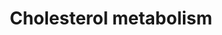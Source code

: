 ---
annotations:
- id: PW:0001346
  parent: regulatory pathway
  type: Pathway Ontology
  value: cholesterol transport pathway
- id: PW:0000454
  parent: classic metabolic pathway
  type: Pathway Ontology
  value: cholesterol biosynthetic pathway
- id: PW:0001304
  parent: classic metabolic pathway
  type: Pathway Ontology
  value: cholesterol metabolic pathway
authors:
- TomPauly
description: This pathway shows the cholesterol absorption and biosynthesis in the
  enterocyte.
last-edited: 2023-03-02
organisms:
- Homo sapiens
redirect_from:
- /index.php/Pathway:WP5333
- /instance/WP5333
- /instance/WP5333_r125583
revision: r125583
schema-jsonld:
- '@context': https://schema.org/
  '@id': https://wikipathways.github.io/pathways/WP5333.html
  '@type': Dataset
  creator:
    '@type': Organization
    name: WikiPathways
  description: This pathway shows the cholesterol absorption and biosynthesis in the
    enterocyte.
  keywords:
  - (S)-2,3-Epoxysqualene
  - 24,25-dihydrolanosterol
  - 7-Dehydrocholesterol
  - ABCA1
  - ABCG5
  - ABCG8
  - ACAT2
  - APOA1
  - APOA4
  - APOB
  - Acetyl-CoA
  - CD36
  - CYP51A1
  - Cholesterol
  - DGAT1
  - DGL
  - DHCR24
  - DHCR7
  - Dimethylallyl pyrophosphate
  - EBP
  - Esterase
  - FABP2
  - FDFT1
  - FDPS
  - Geranyl-PP
  - HMG-CoA
  - HMGCR
  - HMGCS1
  - HSD17B7
  - IDI1
  - LBR
  - LDLR
  - LSS
  - Lathosterol
  - MGAT1
  - MTTP
  - MVD
  - MVK
  - Mevalonic acid
  - Mevalonic acid 5-pyrophosphate
  - Mevalonic acid-5P
  - NPC1L1
  - NSDHL
  - PMVK
  - Phospholipase
  - SAR1B
  - SC4MOL
  - SC5DL
  - SLC27A4
  - SQLE
  - Squalene
  - TM7SF2
  - Triacylglycerol lipase
  - Zymostenol
  - cholesterol
  - cholesterol esters
  - desmosterol
  - diacylglycerols
  - farnesyl pyrophosphate
  - fatty acids
  - isopentenyl pyrophosphate
  - lanosterol
  - lysophospholipids
  - monoacylglycerols
  - phospholipids
  - triacylglycerols
  - zymosterol
  license: CC0
  name: Cholesterol metabolism
seo: CreativeWork
title: Cholesterol metabolism
wpid: WP5333
---